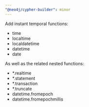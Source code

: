 ```yaml
---
"@neo4j/cypher-builder": minor
---
```


Add instant temporal functions:

-   time
-   localtime
-   localdatetime
-   datetime
-   date

As well as the related nested functions:

-   \*.realtime
-   \*.statement
-   \*.transaction
-   \*.truncate
-   datetime.fromepoch
-   datetime.fromepochmillis
